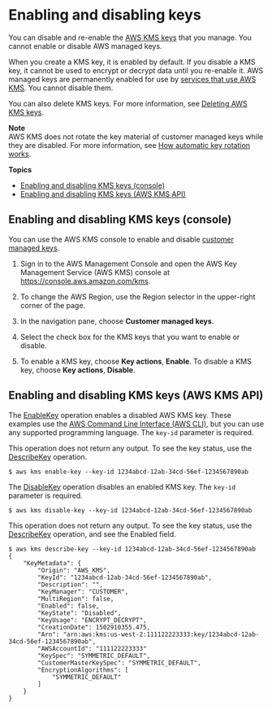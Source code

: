 # Enabling and disabling keys<a name="enabling-keys"></a>

You can disable and re\-enable the [AWS KMS keys](concepts.md#kms_keys) that you manage\. You cannot enable or disable AWS managed keys\.

When you create a KMS key, it is enabled by default\. If you disable a KMS key, it cannot be used to encrypt or decrypt data until you re\-enable it\. AWS managed keys are permanently enabled for use by [services that use AWS KMS](service-integration.md)\. You cannot disable them\.

You can also delete KMS keys\. For more information, see [Deleting AWS KMS keys](deleting-keys.md)\.

**Note**  
AWS KMS does not rotate the key material of customer managed keys while they are disabled\. For more information, see [How automatic key rotation works](rotate-keys.md#rotate-keys-how-it-works)\.

**Topics**
+ [Enabling and disabling KMS keys \(console\)](#enabling-keys-console)
+ [Enabling and disabling KMS keys \(AWS KMS API\)](#enabling-keys-api)

## Enabling and disabling KMS keys \(console\)<a name="enabling-keys-console"></a>

You can use the AWS KMS console to enable and disable [customer managed keys](concepts.md#customer-cmk)\.

1. Sign in to the AWS Management Console and open the AWS Key Management Service \(AWS KMS\) console at [https://console\.aws\.amazon\.com/kms](https://console.aws.amazon.com/kms)\.

1. To change the AWS Region, use the Region selector in the upper\-right corner of the page\.

1. In the navigation pane, choose **Customer managed keys**\.

1. Select the check box for the KMS keys that you want to enable or disable\.

1. To enable a KMS key, choose **Key actions**, **Enable**\. To disable a KMS key, choose **Key actions**, **Disable**\.

## Enabling and disabling KMS keys \(AWS KMS API\)<a name="enabling-keys-api"></a>

The [EnableKey](https://docs.aws.amazon.com/kms/latest/APIReference/API_EnableKey.html) operation enables a disabled AWS KMS key\. These examples use the [AWS Command Line Interface \(AWS CLI\)](https://aws.amazon.com/cli/), but you can use any supported programming language\. The `key-id` parameter is required\.

This operation does not return any output\. To see the key status, use the [DescribeKey](https://docs.aws.amazon.com/kms/latest/APIReference/API_DescribeKey.html) operation\.

```
$ aws kms enable-key --key-id 1234abcd-12ab-34cd-56ef-1234567890ab
```

The [DisableKey](https://docs.aws.amazon.com/kms/latest/APIReference/API_DisableKey.html) operation disables an enabled KMS key\. The `key-id` parameter is required\.

```
$ aws kms disable-key --key-id 1234abcd-12ab-34cd-56ef-1234567890ab
```

This operation does not return any output\. To see the key status, use the [DescribeKey](https://docs.aws.amazon.com/kms/latest/APIReference/API_DescribeKey.html) operation, and see the Enabled field\.

```
$ aws kms describe-key --key-id 1234abcd-12ab-34cd-56ef-1234567890ab
{
    "KeyMetadata": {
        "Origin": "AWS_KMS",
        "KeyId": "1234abcd-12ab-34cd-56ef-1234567890ab",
        "Description": "",
        "KeyManager": "CUSTOMER",
        "MultiRegion": false,
        "Enabled": false,
        "KeyState": "Disabled",
        "KeyUsage": "ENCRYPT_DECRYPT",        
        "CreationDate": 1502910355.475,
        "Arn": "arn:aws:kms:us-west-2:111122223333:key/1234abcd-12ab-34cd-56ef-1234567890ab",
        "AWSAccountId": "111122223333"
        "KeySpec": "SYMMETRIC_DEFAULT",
        "CustomerMasterKeySpec": "SYMMETRIC_DEFAULT",
        "EncryptionAlgorithms": [
            "SYMMETRIC_DEFAULT"
        ]
    }
}
```